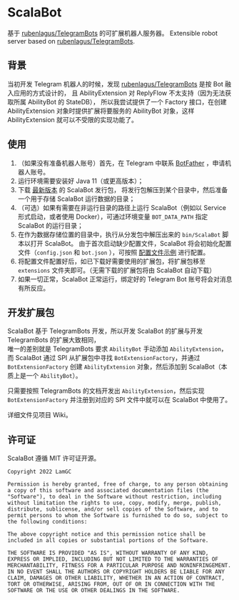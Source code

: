 # ScalaBot

基于 [rubenlagus/TelegramBots](https://github.com/rubenlagus/TelegramBots) 的可扩展机器人服务器。 Extensible robot server based
on [rubenlagus/TelegramBots](https://github.com/rubenlagus/TelegramBots).

## 背景

当初开发 Telegram 机器人的时候，发现 [rubenlagus/TelegramBots](https://github.com/rubenlagus/TelegramBots)
是按 Bot 融入应用的方式设计的， 且 AbilityExtension 对 ReplyFlow 不太支持（因为无法获取所属 AbilityBot 的 StateDB）， 所以我尝试提供了一个 Factory 接口，在创建
AbilityExtension 对象时提供扩展将要服务的 AbilityBot 对象，这样 AbilityExtension 就可以不受限的实现功能了。

## 使用
1. （如果没有准备机器人账号）首先，在 Telegram 中联系 [BotFather](https://t.me/BotFather) ，申请机器人账号。
2. 运行环境需要安装好 Java 11（或更高版本）；
3. 下载 [最新版本](https://github.com/LamGC/ScalaBot/releases/latest) 的 ScalaBot 发行包， 将发行包解压到某个目录中，然后准备一个用于存储 ScalaBot
   运行数据的目录；
4. （可选）如果有需要在非运行目录的路径上运行 ScalaBot（例如以 Service 形式启动，或者使用 Docker），可通过环境变量 `BOT_DATA_PATH` 指定 ScalaBot 的运行目录；
5. 在作为数据存储位置的目录中，执行从分发包中解压出来的 `bin/ScalaBot` 脚本以打开 ScalaBot。 由于首次启动缺少配置文件，ScalaBot 将会初始化配置文件（`config.json` 和 `bot.json`
   ），可按照 [配置文件示例](https://github.com/LamGC/ScalaBot/wiki/Configuration) 进行配置。
6. 将配置文件配置好后，如已下载好需要使用的扩展包，将扩展包移至 `extensions` 文件夹即可。（无需下载的扩展包将由 ScalaBot 自动下载）
7. 如果一切正常，ScalaBot 正常运行，绑定好的 Telegram Bot 账号将会对消息有所反应。

## 开发扩展包

ScalaBot 基于 TelegramBots 开发，所以开发 ScalaBot 的扩展与开发 TelegramBots 的扩展大致相同，  
唯一的差别就是 TelegramBots 要求 `AbilityBot` 手动添加 `AbilityExtension`，而 ScalaBot 通过 SPI 从扩展包中寻找
`BotExtensionFactory`，并通过 `BotExtensionFactory` 创建 `AbilityExtension` 对象，然后添加到 ScalaBot（本质上是一个 `AbilityBot`）。

只需要按照 TelegramBots 的文档开发出 `AbilityExtension`，然后实现 `BotExtensionFactory` 并注册到对应的 SPI 文件中就可以在 ScalaBot 中使用了。

详细文件见项目 Wiki。

## 许可证

ScalaBot 遵循 MIT 许可证开源。

```
Copyright 2022 LamGC

Permission is hereby granted, free of charge, to any person obtaining a copy of this software and associated documentation files (the "Software"), to deal in the Software without restriction, including without limitation the rights to use, copy, modify, merge, publish, distribute, sublicense, and/or sell copies of the Software, and to permit persons to whom the Software is furnished to do so, subject to the following conditions:

The above copyright notice and this permission notice shall be included in all copies or substantial portions of the Software.

THE SOFTWARE IS PROVIDED "AS IS", WITHOUT WARRANTY OF ANY KIND, EXPRESS OR IMPLIED, INCLUDING BUT NOT LIMITED TO THE WARRANTIES OF MERCHANTABILITY, FITNESS FOR A PARTICULAR PURPOSE AND NONINFRINGEMENT. IN NO EVENT SHALL THE AUTHORS OR COPYRIGHT HOLDERS BE LIABLE FOR ANY CLAIM, DAMAGES OR OTHER LIABILITY, WHETHER IN AN ACTION OF CONTRACT, TORT OR OTHERWISE, ARISING FROM, OUT OF OR IN CONNECTION WITH THE SOFTWARE OR THE USE OR OTHER DEALINGS IN THE SOFTWARE.
```
